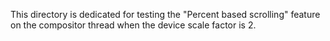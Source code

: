 This directory is dedicated for testing the "Percent based scrolling" feature on the compositor thread when the device scale factor is 2.
